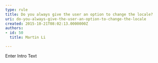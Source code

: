 ```yaml
---
type: rule
title: Do you always give the user an option to change the locale?
uri: do-you-always-give-the-user-an-option-to-change-the-locale
created: 2015-10-21T08:02:13.0000000Z
authors:
- id: 50
  title: Martin Li

---
```




<span class='intro'> Enter Intro Text </span>




